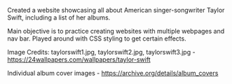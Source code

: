Created a website showcasing all about American singer-songwriter Taylor Swift, including a list of her albums.

Main objective is to practice creating websites with multiple webpages and nav bar. Played around with CSS styling to get certain effects.





Image Credits:
taylorswift1.jpg, taylorswift2.jpg, taylorswift3.jpg - https://24wallpapers.com/wallpapers/taylor-swift

Individual album cover images - https://archive.org/details/album_covers
